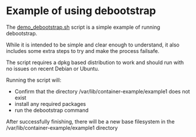 # Example of using debootstrap

The [demo_debootstrap.sh](demo_debootstrap.sh) script is a simple example of
running debootstrap.

While it is intended to be simple and clear enough to understand, it also
includes some extra steps to try and make the process failsafe.

The script requires a dpkg based distribution to work and should run with
no issues on recent Debian or Ubuntu.

Running the script will:
- Confirm that the directory /var/lib/container-example/example1 does not exist
- install any required packages
- run the debootstrap command

After successfully finishing, there will be a new base filesystem in the
/var/lib/container-example/example1 directory
